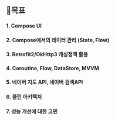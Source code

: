 ## 목표
#### 1. Compose UI
#### 2. Compose에서의 데이터 관리 (State, Flow)
#### 3. Retrofit2/OkHttp3 캐싱정책 활용
#### 4. Coroutine, Flow, DataStore, MVVM
#### 5. 네이버 지도 API, 네이버 검색API
#### 6. 클린 아키텍처
#### 7. 성능 개선에 대한 고민

